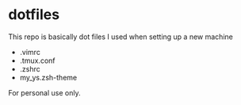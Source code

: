 # dotfiles

This repo is basically dot files I used when setting up a new machine
- .vimrc
- .tmux.conf
- .zshrc
- my_ys.zsh-theme

For personal use only.
